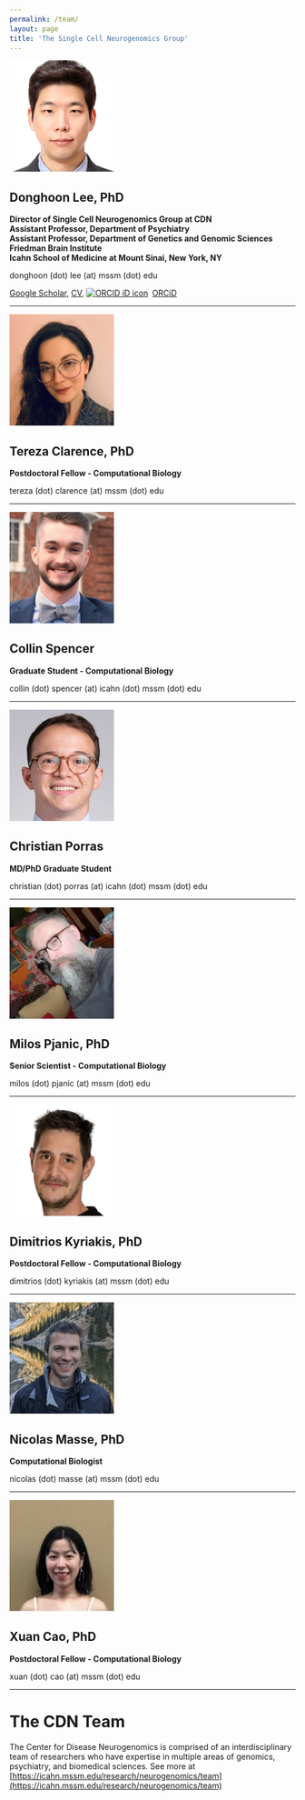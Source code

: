 ```yaml
---
permalink: /team/
layout: page
title: 'The Single Cell Neurogenomics Group'
---
```


<img src="/images/DL.jpeg" width="184" height="196">

## Donghoon Lee, PhD
<p><b>
  Director of Single Cell Neurogenomics Group at CDN<br>
  Assistant Professor, Department of Psychiatry<br>
  Assistant Professor, Department of Genetics and Genomic Sciences<br>
  Friedman Brain Institute<br>
  Icahn School of Medicine at Mount Sinai, New York, NY
</b></p>

donghoon (dot) lee (at) mssm (dot) edu

[Google Scholar](https://scholar.google.com/citations?user=_a8xSwwAAAAJ&hl=en),
[CV](https://drive.google.com/file/d/19uNtddUfWJHtHaqKHubVpVinGjlGPtrm/view),
<a itemprop="sameAs" content="https://orcid.org/0000-0003-0453-6059" href="https://orcid.org/0000-0003-0453-6059" target="orcid.widget" rel="noopener noreferrer" style="vertical-align:top;"><img src="https://orcid.org/sites/default/files/images/orcid_16x16.png" style="width:1em;margin-right:.5em;" alt="ORCID iD icon">ORCiD</a>

<hr>

<img src="/images/TC.jpeg" width="184" height="196">

## Tereza Clarence, PhD
<p><b>
  Postdoctoral Fellow - Computational Biology
</b></p>

tereza (dot) clarence (at) mssm (dot) edu

<hr>

<img src="/images/CS.jpeg" width="184" height="196">

## Collin Spencer
<p><b>
  Graduate Student - Computational Biology
</b></p>

collin (dot) spencer (at) icahn (dot) mssm (dot) edu

<hr>

<img src="/images/CP.jpeg" width="184" height="196">

## Christian Porras
<p><b>
  MD/PhD Graduate Student
</b></p>

christian (dot) porras (at) icahn (dot) mssm (dot) edu

<hr>

<img src="/images/MP.jpeg" width="184" height="196">

## Milos Pjanic, PhD
<p><b>
  Senior Scientist - Computational Biology
</b></p>

milos (dot) pjanic (at) mssm (dot) edu

<hr>

<img src="/images/DK.png" width="184" height="196">

## Dimitrios Kyriakis, PhD
<p><b>
  Postdoctoral Fellow - Computational Biology
</b></p>

dimitrios (dot) kyriakis (at) mssm (dot) edu

<hr>

<img src="/images/NM.png" width="184" height="196">

## Nicolas Masse, PhD
<p><b>
  Computational Biologist
</b></p>

nicolas (dot) masse (at) mssm (dot) edu

<hr>

<img src="/images/XC.jpg" width="184" height="196">

## Xuan Cao, PhD
<p><b>
  Postdoctoral Fellow - Computational Biology
</b></p>

xuan (dot) cao (at) mssm (dot) edu

<hr>

# The CDN Team
The Center for Disease Neurogenomics is comprised of an interdisciplinary team of researchers who have expertise in multiple areas of genomics, psychiatry, and biomedical sciences. See more at [https://icahn.mssm.edu/research/neurogenomics/team](https://icahn.mssm.edu/research/neurogenomics/team)
